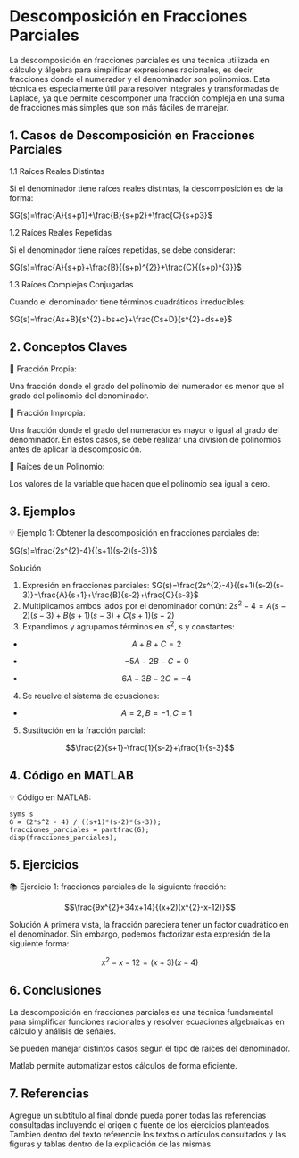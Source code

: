 # Descomposición en Fracciones Parciales
La descomposición en fracciones parciales es una técnica utilizada en cálculo y álgebra para simplificar expresiones racionales, es decir, fracciones donde el numerador y el denominador son polinomios. Esta técnica es especialmente útil para resolver integrales y transformadas de Laplace, ya que permite descomponer una fracción compleja en una suma de fracciones más simples que son más fáciles de manejar.
## 1. Casos de Descomposición en Fracciones Parciales
1.1  Raíces Reales Distintas

Si el denominador tiene raíces reales distintas, la descomposición es de la forma: 

$G(s)=\frac{A}{s+p1}+\frac{B}{s+p2}+\frac{C}{s+p3}$

1.2  Raíces Reales Repetidas

Si el denominador tiene raíces repetidas, se debe considerar: 

$G(s)=\frac{A}{s+p}+\frac{B}{(s+p)^{2}}+\frac{C}{(s+p)^{3}}$

1.3  Raíces Complejas Conjugadas

Cuando el denominador tiene términos cuadráticos irreducibles: 

$G(s)=\frac{As+B}{s^{2}+bs+c}+\frac{Cs+D}{s^{2}+ds+e}$

## 2. Conceptos Claves
🔑 Fracción Propia:

Una fracción donde el grado del polinomio del numerador es menor que el grado del polinomio del denominador.

🔑 Fracción Impropia:

Una fracción donde el grado del numerador es mayor o igual al grado del denominador. En estos casos, se debe realizar una división de polinomios antes de aplicar la descomposición.

🔑 Raíces de un Polinomio:

Los valores de la variable que hacen que el polinomio sea igual a cero.

## 3. Ejemplos

💡 Ejemplo 1: Obtener la descomposición en fracciones parciales de:  

$G(s)=\frac{2s^{2}-4}{(s+1)(s-2)(s-3)}$

Solución

1. Expresión en fracciones parciales:  $G(s)=\frac{2s^{2}-4}{(s+1)(s-2)(s-3)}=\frac{A}{s+1}+\frac{B}{s-2}+\frac{C}{s-3}$
2. Multiplicamos ambos lados por el denominador común:  $2s^{2}-4= A(s-2)(s-3)+B(s+1)(s-3)+C(s+1)(s-2)$
3. Expandimos y agrupamos términos en $s^{2}$, s  y constantes:

  - $$A+B+C=2$$

 - $$-5A-2B-C=0$$

 -  $$6A-3B-2C=-4$$

4. Se reuelve el sistema de ecuaciones:

  -  $$A=2, B=-1, C=1$$

5. Sustitución en la fracción parcial:

$$\frac{2}{s+1}-\frac{1}{s-2}+\frac{1}{s-3}$$

## 4. Código en MATLAB 

💡 Código en MATLAB:

```
syms s
G = (2*s^2 - 4) / ((s+1)*(s-2)*(s-3));
fracciones_parciales = partfrac(G);
disp(fracciones_parciales);
```


## 5. Ejercicios

📚 Ejercicio 1: fracciones parciales de la siguiente fracción:

$$\frac{9x^{2}+34x+14}{(x+2)(x^{2}-x-12)}$$

Solución
A primera vista, la fracción pareciera tener un factor cuadrático en el denominador. Sin embargo, podemos factorizar esta expresión de la siguiente forma:

$$x^{2}-x-12=(x+3)(x-4)$$

## 6. Conclusiones

La descomposición en fracciones parciales es una técnica fundamental para simplificar funciones racionales y resolver ecuaciones algebraicas en cálculo y análisis de señales.

Se pueden manejar distintos casos según el tipo de raíces del denominador.

Matlab permite automatizar estos cálculos de forma eficiente.

## 7. Referencias
Agregue un subtítulo al final donde pueda poner todas las referencias consultadas incluyendo el origen o fuente de los ejercicios planteados. Tambien dentro del texto referencie los textos o artículos consultados y las figuras y tablas dentro de la explicación de las mismas.
